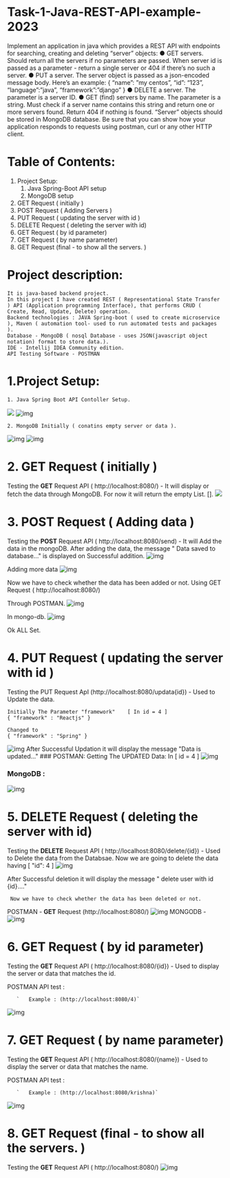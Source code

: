 # Task-1-Java-REST-API-example-2023
Implement an application in java which provides a REST API with endpoints for searching,
creating and deleting “server” objects:
● GET servers. Should return all the servers if no parameters are passed. When server id
is passed as a parameter - return a single server or 404 if there’s no such a server.
● PUT a server. The server object is passed as a json-encoded message body. Here’s an
example:
{
“name”: ”my centos”,
“id”: “123”,
“language”:”java”,
“framework”:”django”
}
● DELETE a server. The parameter is a server ID.
● GET (find) servers by name. The parameter is a string. Must check if a server name
contains this string and return one or more servers found. Return 404 if nothing is found.
“Server” objects should be stored in MongoDB database.
Be sure that you can show how your application responds to requests using postman, curl or
any other HTTP client.

# Table of Contents:

1. Project Setup:
   1. Java Spring-Boot API setup
   2. MongoDB setup
2. GET Request ( initially )
3. POST Request ( Adding Servers )
4. PUT Request ( updating the server with id )
5. DELETE Request ( deleting the server with id)
6. GET Request ( by id parameter)
7. GET Request ( by name parameter)
8. GET Request (final - to show all the servers. )

# Project description:
  

    It is java-based backend project.
    In this project I have created REST ( Representational State Transfer ) API (Application programming Interface), that performs CRUD ( Create, Read, Update, Delete) operation.
    Backend technologies : JAVA Spring-boot ( used to create microservice ), Maven ( automation tool- used to run automated tests and packages ).
    Database - MongoDB ( nosql Database - uses JSON(javascript object notation) format to store data.).
    IDE - Intellij IDEA Community edition.
    API Testing Software - POSTMAN



# 1.Project Setup:
    1. Java Spring Boot API Contoller Setup.

<img src="C:\Users\krish\Documents\kaiburr\Img\1_ApiControl1.png"/>

<img src="C:\Users\krish\Downloads\Kaiburr\Documentation\Task-1\2.png" alt="img"/>


    2. MongoDB Initially ( conatins empty server or data ).
<img src="C:\Users\krish\Downloads\Kaiburr\Documentation\Task-1\3_mongoDDyeKrnaHAi.png" alt="img"/>
<img src="C:\Users\krish\Downloads\Kaiburr\Documentation\Task-1\4_SetupFor_mongoSpring.png" alt="img"/>

# 2. GET Request ( initially )
  Testing the **GET** Request API ( http://localhost:8080/) - It will display or fetch the data through MongoDB.
  For now it will return the empty List. [].
  <img src="C:\Users\krish\Downloads\Kaiburr\Documentation\Task-1\6_Initial_get.png"/>

# 3. POST Request ( Adding data )
  Testing the **POST** Request API ( http://localhost:8080/send) - It will Add the data in the mongoDB.
  After adding the data,  the message " Data saved to database..." is displayed on Successful addition.
  <img src="C:\Users\krish\Downloads\Kaiburr\Documentation\Task-1\7_Addding_data_1.png" alt="img"/>
  
  Adding more data
  <img src="C:\Users\krish\Downloads\Kaiburr\Documentation\Task-1\8_Adding_data_2.png" alt="img"/>
  
  Now we have to check whether the data has been added or not.
  Using  GET Request ( http://localhost:8080/)

  Through POSTMAN.
  <img src="C:\Users\krish\Downloads\Kaiburr\Documentation\Task-1\Get_all_servers_by_slash.png" alt="img"/>
  
  In mongo-db.
  <img src="C:\Users\krish\Downloads\Kaiburr\Documentation\Task-1\9final_data.png" alt="img"/>

  Ok ALL Set. 
 
# 4. PUT Request ( updating the server with id )
   Testing the PUT Request ApI (http://localhost:8080/updata{id}) - Used to Update the data.

    Initially The Parameter "framework"    [ In id = 4 ]
    { "framework" : "Reactjs" } 
    
    Changed to 
    { "framework" : "Spring" }

<img src="C:\Users\krish\Downloads\Kaiburr\Documentation\Task-1\Update_The_Data.png" alt="img"/>
After Successful Updation it will display the message "Data is updated..."
### POSTMAN:  Getting The UPDATED Data: In [ id = 4 ]

<img src="C:\Users\krish\Downloads\Kaiburr\Documentation\Task-1\put_postman_Updated.png" alt="img"/>

### MongoDB :

<img src="C:\Users\krish\Downloads\Kaiburr\Documentation\Task-1\put_MongoDb_Updated.png" alt="img"/>
    
# 5. DELETE Request ( deleting the server with id)
  Testing the **DELETE** Request API ( http://localhost:8080/delete/{id}) - Used to Delete the data from the Databsae.
  Now we are going to delete the data having [  "id": 4 ]
  <img src="C:\Users\krish\Downloads\Kaiburr\Documentation\Task-1\11_DeletedDone.png" alt="img"/>

After Successful deletion it will display the message " delete user with id {id}...."

     Now we have to check whether the data has been deleted or not.
   
POSTMAN -   **GET** Request (http://localhost:8080/)
<img src="C:\Users\krish\Downloads\Kaiburr\Documentation\Task-1\After_deletoin_postman.png" alt="img"/>
MONGODB -
<img src="C:\Users\krish\Downloads\Kaiburr\Documentation\Task-1\12_Deleted_show.png" alt="img" alt="img"/>


# 6. GET Request ( by id parameter) 
 Testing the **GET** Request API  ( http://localhost:8080/{id}) - Used to display the server or data that matches the id.

POSTMAN API test : 

       `   Example : (http://localhost:8080/4)`

<img src="C:\Users\krish\Downloads\Kaiburr\Documentation\Task-1\14_IDonly.png" alt="img"/>



# 7. GET Request ( by name parameter)
Testing the **GET** Request API  ( http://localhost:8080/{name}) - Used to display the server or data that matches the name.

POSTMAN API test : 

       `   Example : (http://localhost:8080/krishna)`

<img src="C:\Users\krish\Downloads\Kaiburr\Documentation\Task-1\13_Server_name.png" alt="img"/>


# 8. GET Request (final - to show all the servers. )
Testing the **GET** Request API  ( http://localhost:8080/)
<img src="C:\Users\krish\Downloads\Kaiburr\Documentation\Task-1\After_deletoin_postman.png" alt="img"/>

  